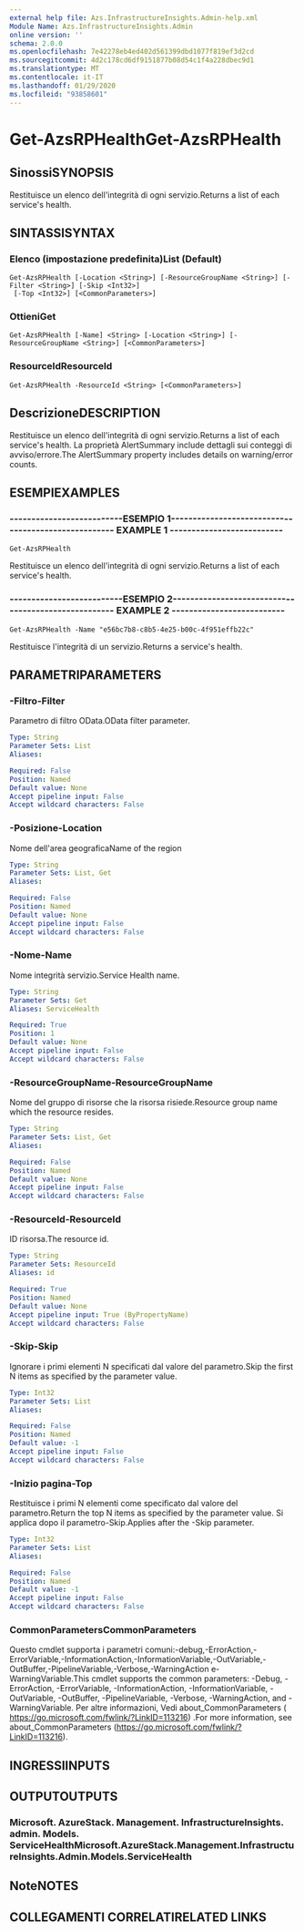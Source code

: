 ```yaml
---
external help file: Azs.InfrastructureInsights.Admin-help.xml
Module Name: Azs.InfrastructureInsights.Admin
online version: ''
schema: 2.0.0
ms.openlocfilehash: 7e42278eb4ed402d561399dbd1077f819ef3d2cd
ms.sourcegitcommit: 4d2c178cd6df9151877b08d54c1f4a228dbec9d1
ms.translationtype: MT
ms.contentlocale: it-IT
ms.lasthandoff: 01/29/2020
ms.locfileid: "93858601"
---
```

# <span data-ttu-id="2dfb5-101">Get-AzsRPHealth</span><span class="sxs-lookup"><span data-stu-id="2dfb5-101">Get-AzsRPHealth</span></span>

## <span data-ttu-id="2dfb5-102">Sinossi</span><span class="sxs-lookup"><span data-stu-id="2dfb5-102">SYNOPSIS</span></span>
<span data-ttu-id="2dfb5-103">Restituisce un elenco dell'integrità di ogni servizio.</span><span class="sxs-lookup"><span data-stu-id="2dfb5-103">Returns a list of each service's health.</span></span>

## <span data-ttu-id="2dfb5-104">SINTASSI</span><span class="sxs-lookup"><span data-stu-id="2dfb5-104">SYNTAX</span></span>

### <span data-ttu-id="2dfb5-105">Elenco (impostazione predefinita)</span><span class="sxs-lookup"><span data-stu-id="2dfb5-105">List (Default)</span></span>
```
Get-AzsRPHealth [-Location <String>] [-ResourceGroupName <String>] [-Filter <String>] [-Skip <Int32>]
 [-Top <Int32>] [<CommonParameters>]
```

### <span data-ttu-id="2dfb5-106">Ottieni</span><span class="sxs-lookup"><span data-stu-id="2dfb5-106">Get</span></span>
```
Get-AzsRPHealth [-Name] <String> [-Location <String>] [-ResourceGroupName <String>] [<CommonParameters>]
```

### <span data-ttu-id="2dfb5-107">ResourceId</span><span class="sxs-lookup"><span data-stu-id="2dfb5-107">ResourceId</span></span>
```
Get-AzsRPHealth -ResourceId <String> [<CommonParameters>]
```

## <span data-ttu-id="2dfb5-108">Descrizione</span><span class="sxs-lookup"><span data-stu-id="2dfb5-108">DESCRIPTION</span></span>
<span data-ttu-id="2dfb5-109">Restituisce un elenco dell'integrità di ogni servizio.</span><span class="sxs-lookup"><span data-stu-id="2dfb5-109">Returns a list of each service's health.</span></span> <span data-ttu-id="2dfb5-110">La proprietà AlertSummary include dettagli sui conteggi di avviso/errore.</span><span class="sxs-lookup"><span data-stu-id="2dfb5-110">The AlertSummary property includes details on warning/error counts.</span></span>

## <span data-ttu-id="2dfb5-111">ESEMPI</span><span class="sxs-lookup"><span data-stu-id="2dfb5-111">EXAMPLES</span></span>

### <span data-ttu-id="2dfb5-112">--------------------------ESEMPIO 1--------------------------</span><span class="sxs-lookup"><span data-stu-id="2dfb5-112">-------------------------- EXAMPLE 1 --------------------------</span></span>
```
Get-AzsRPHealth
```

<span data-ttu-id="2dfb5-113">Restituisce un elenco dell'integrità di ogni servizio.</span><span class="sxs-lookup"><span data-stu-id="2dfb5-113">Returns a list of each service's health.</span></span>

### <span data-ttu-id="2dfb5-114">--------------------------ESEMPIO 2--------------------------</span><span class="sxs-lookup"><span data-stu-id="2dfb5-114">-------------------------- EXAMPLE 2 --------------------------</span></span>
```
Get-AzsRPHealth -Name "e56bc7b8-c8b5-4e25-b00c-4f951effb22c"
```

<span data-ttu-id="2dfb5-115">Restituisce l'integrità di un servizio.</span><span class="sxs-lookup"><span data-stu-id="2dfb5-115">Returns a service's health.</span></span>

## <span data-ttu-id="2dfb5-116">PARAMETRI</span><span class="sxs-lookup"><span data-stu-id="2dfb5-116">PARAMETERS</span></span>

### <span data-ttu-id="2dfb5-117">-Filtro</span><span class="sxs-lookup"><span data-stu-id="2dfb5-117">-Filter</span></span>
<span data-ttu-id="2dfb5-118">Parametro di filtro OData.</span><span class="sxs-lookup"><span data-stu-id="2dfb5-118">OData filter parameter.</span></span>

```yaml
Type: String
Parameter Sets: List
Aliases: 

Required: False
Position: Named
Default value: None
Accept pipeline input: False
Accept wildcard characters: False
```

### <span data-ttu-id="2dfb5-119">-Posizione</span><span class="sxs-lookup"><span data-stu-id="2dfb5-119">-Location</span></span>
<span data-ttu-id="2dfb5-120">Nome dell'area geografica</span><span class="sxs-lookup"><span data-stu-id="2dfb5-120">Name of the region</span></span>

```yaml
Type: String
Parameter Sets: List, Get
Aliases: 

Required: False
Position: Named
Default value: None
Accept pipeline input: False
Accept wildcard characters: False
```

### <span data-ttu-id="2dfb5-121">-Nome</span><span class="sxs-lookup"><span data-stu-id="2dfb5-121">-Name</span></span>
<span data-ttu-id="2dfb5-122">Nome integrità servizio.</span><span class="sxs-lookup"><span data-stu-id="2dfb5-122">Service Health name.</span></span>

```yaml
Type: String
Parameter Sets: Get
Aliases: ServiceHealth

Required: True
Position: 1
Default value: None
Accept pipeline input: False
Accept wildcard characters: False
```

### <span data-ttu-id="2dfb5-123">-ResourceGroupName</span><span class="sxs-lookup"><span data-stu-id="2dfb5-123">-ResourceGroupName</span></span>
<span data-ttu-id="2dfb5-124">Nome del gruppo di risorse che la risorsa risiede.</span><span class="sxs-lookup"><span data-stu-id="2dfb5-124">Resource group name which the resource resides.</span></span>

```yaml
Type: String
Parameter Sets: List, Get
Aliases: 

Required: False
Position: Named
Default value: None
Accept pipeline input: False
Accept wildcard characters: False
```

### <span data-ttu-id="2dfb5-125">-ResourceId</span><span class="sxs-lookup"><span data-stu-id="2dfb5-125">-ResourceId</span></span>
<span data-ttu-id="2dfb5-126">ID risorsa.</span><span class="sxs-lookup"><span data-stu-id="2dfb5-126">The resource id.</span></span>

```yaml
Type: String
Parameter Sets: ResourceId
Aliases: id

Required: True
Position: Named
Default value: None
Accept pipeline input: True (ByPropertyName)
Accept wildcard characters: False
```

### <span data-ttu-id="2dfb5-127">-Skip</span><span class="sxs-lookup"><span data-stu-id="2dfb5-127">-Skip</span></span>
<span data-ttu-id="2dfb5-128">Ignorare i primi elementi N specificati dal valore del parametro.</span><span class="sxs-lookup"><span data-stu-id="2dfb5-128">Skip the first N items as specified by the parameter value.</span></span>

```yaml
Type: Int32
Parameter Sets: List
Aliases: 

Required: False
Position: Named
Default value: -1
Accept pipeline input: False
Accept wildcard characters: False
```

### <span data-ttu-id="2dfb5-129">-Inizio pagina</span><span class="sxs-lookup"><span data-stu-id="2dfb5-129">-Top</span></span>
<span data-ttu-id="2dfb5-130">Restituisce i primi N elementi come specificato dal valore del parametro.</span><span class="sxs-lookup"><span data-stu-id="2dfb5-130">Return the top N items as specified by the parameter value.</span></span>
<span data-ttu-id="2dfb5-131">Si applica dopo il parametro-Skip.</span><span class="sxs-lookup"><span data-stu-id="2dfb5-131">Applies after the -Skip parameter.</span></span>

```yaml
Type: Int32
Parameter Sets: List
Aliases: 

Required: False
Position: Named
Default value: -1
Accept pipeline input: False
Accept wildcard characters: False
```

### <span data-ttu-id="2dfb5-132">CommonParameters</span><span class="sxs-lookup"><span data-stu-id="2dfb5-132">CommonParameters</span></span>
<span data-ttu-id="2dfb5-133">Questo cmdlet supporta i parametri comuni:-debug,-ErrorAction,-ErrorVariable,-InformationAction,-InformationVariable,-OutVariable,-OutBuffer,-PipelineVariable,-Verbose,-WarningAction e-WarningVariable.</span><span class="sxs-lookup"><span data-stu-id="2dfb5-133">This cmdlet supports the common parameters: -Debug, -ErrorAction, -ErrorVariable, -InformationAction, -InformationVariable, -OutVariable, -OutBuffer, -PipelineVariable, -Verbose, -WarningAction, and -WarningVariable.</span></span> <span data-ttu-id="2dfb5-134">Per altre informazioni, Vedi about_CommonParameters ( https://go.microsoft.com/fwlink/?LinkID=113216) .</span><span class="sxs-lookup"><span data-stu-id="2dfb5-134">For more information, see about_CommonParameters (https://go.microsoft.com/fwlink/?LinkID=113216).</span></span>

## <span data-ttu-id="2dfb5-135">INGRESSI</span><span class="sxs-lookup"><span data-stu-id="2dfb5-135">INPUTS</span></span>

## <span data-ttu-id="2dfb5-136">OUTPUT</span><span class="sxs-lookup"><span data-stu-id="2dfb5-136">OUTPUTS</span></span>

### <span data-ttu-id="2dfb5-137">Microsoft. AzureStack. Management. InfrastructureInsights. admin. Models. ServiceHealth</span><span class="sxs-lookup"><span data-stu-id="2dfb5-137">Microsoft.AzureStack.Management.InfrastructureInsights.Admin.Models.ServiceHealth</span></span>

## <span data-ttu-id="2dfb5-138">Note</span><span class="sxs-lookup"><span data-stu-id="2dfb5-138">NOTES</span></span>

## <span data-ttu-id="2dfb5-139">COLLEGAMENTI CORRELATI</span><span class="sxs-lookup"><span data-stu-id="2dfb5-139">RELATED LINKS</span></span>

